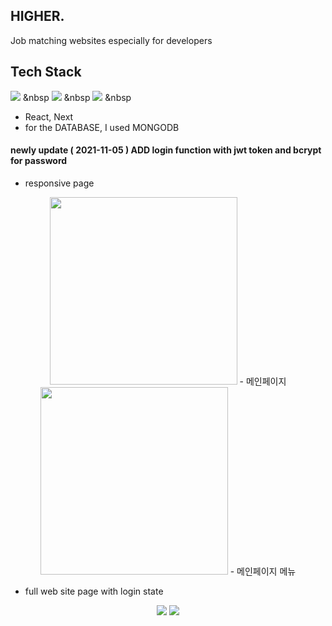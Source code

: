 ## HIGHER.

Job matching websites especially for developers

## Tech Stack

<img src="https://img.shields.io/badge/MongoDB-white?style=for-the-badge&logo=mongodb&logoColor=4EA94B"/></a> &nbsp
<img src="https://img.shields.io/badge/React-20232A?style=for-the-badge&logo=react&logoColor=61DAFB"/></a> &nbsp
<img src="https://img.shields.io/badge/MongoDB-47A248?style=flat-square&logo=MongoDB&logoColor=white"/></a> &nbsp

- React, Next
- for the DATABASE, I used MONGODB

#### newly update ( 2021-11-05 ) ADD login function with jwt token and bcrypt for password
- responsive page  

<div align="center">

<img src="https://user-images.githubusercontent.com/74107464/140491703-bd362f3a-2de7-45b0-baf6-c3b278e52a91.jpg" width="300px" /> - 메인페이지
<img src="https://user-images.githubusercontent.com/74107464/140491716-84d086fc-f0de-45c2-b263-244ac0974f6a.jpg" width="300px"/> - 메인페이지 메뉴
  
</div> 

- full web site  page  with login state

<div align="center">
  <img src="https://user-images.githubusercontent.com/74107464/140491714-e68e02b7-8207-400d-b30b-2609b769c0c5.jpg" />
  
  <img src="https://user-images.githubusercontent.com/74107464/140491709-d23b7ee9-e920-42d7-a5f2-75f4d9259994.jpg" />

 </div>
